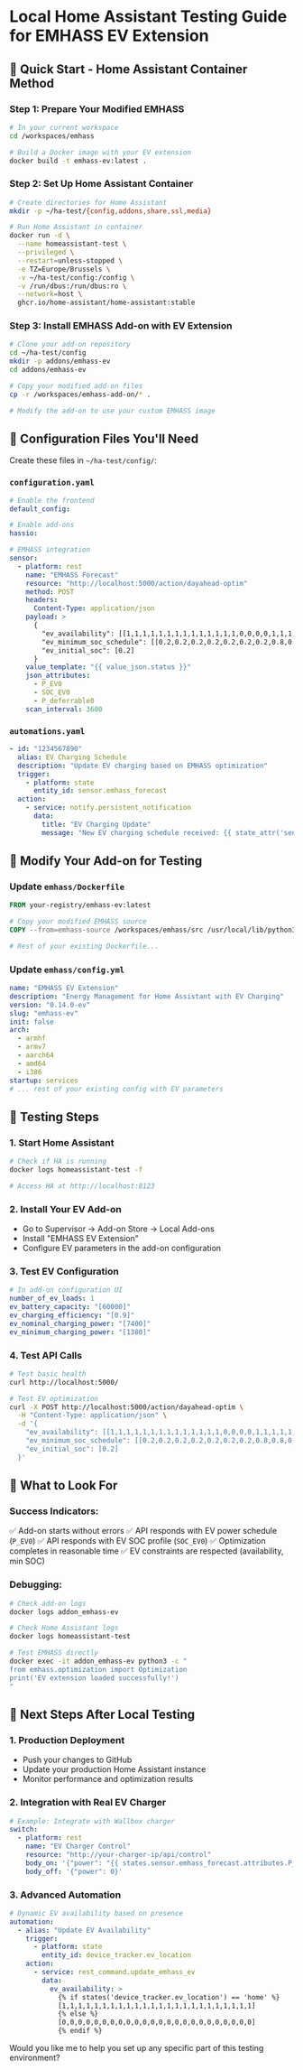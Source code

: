 # Local Home Assistant Testing Guide for EMHASS EV Extension

## 🚀 Quick Start - Home Assistant Container Method

### Step 1: Prepare Your Modified EMHASS

```bash
# In your current workspace
cd /workspaces/emhass

# Build a Docker image with your EV extension
docker build -t emhass-ev:latest .
```

### Step 2: Set Up Home Assistant Container

```bash
# Create directories for Home Assistant
mkdir -p ~/ha-test/{config,addons,share,ssl,media}

# Run Home Assistant in container
docker run -d \
  --name homeassistant-test \
  --privileged \
  --restart=unless-stopped \
  -e TZ=Europe/Brussels \
  -v ~/ha-test/config:/config \
  -v /run/dbus:/run/dbus:ro \
  --network=host \
  ghcr.io/home-assistant/home-assistant:stable
```

### Step 3: Install EMHASS Add-on with EV Extension

```bash
# Clone your add-on repository
cd ~/ha-test/config
mkdir -p addons/emhass-ev
cd addons/emhass-ev

# Copy your modified add-on files
cp -r /workspaces/emhass-add-on/* .

# Modify the add-on to use your custom EMHASS image
```

## 📝 Configuration Files You'll Need

Create these files in `~/ha-test/config/`:

### `configuration.yaml`

```yaml
# Enable the frontend
default_config:

# Enable add-ons
hassio:

# EMHASS integration
sensor:
  - platform: rest
    name: "EMHASS Forecast"
    resource: "http://localhost:5000/action/dayahead-optim"
    method: POST
    headers:
      Content-Type: application/json
    payload: >
      {
        "ev_availability": [[1,1,1,1,1,1,1,1,1,1,1,1,1,1,0,0,0,0,1,1,1,1,1,1]],
        "ev_minimum_soc_schedule": [[0.2,0.2,0.2,0.2,0.2,0.2,0.2,0.8,0.8,0.8,0.8,0.8,0.8,0.8,0.8,0.8,0.8,0.8,0.8,0.8,0.8,0.8,0.8,0.8]],
        "ev_initial_soc": [0.2]
      }
    value_template: "{{ value_json.status }}"
    json_attributes:
      - P_EV0
      - SOC_EV0
      - P_deferrable0
    scan_interval: 3600
```

### `automations.yaml`

```yaml
- id: "1234567890"
  alias: EV Charging Schedule
  description: "Update EV charging based on EMHASS optimization"
  trigger:
    - platform: state
      entity_id: sensor.emhass_forecast
  action:
    - service: notify.persistent_notification
      data:
        title: "EV Charging Update"
        message: "New EV charging schedule received: {{ state_attr('sensor.emhass_forecast', 'P_EV0') }}"
```

## 🔧 Modify Your Add-on for Testing

### Update `emhass/Dockerfile`

```dockerfile
FROM your-registry/emhass-ev:latest

# Copy your modified EMHASS source
COPY --from=emhass-source /workspaces/emhass/src /usr/local/lib/python3.11/site-packages/

# Rest of your existing Dockerfile...
```

### Update `emhass/config.yml`

```yaml
name: "EMHASS EV Extension"
description: "Energy Management for Home Assistant with EV Charging"
version: "0.14.0-ev"
slug: "emhass-ev"
init: false
arch:
  - armhf
  - armv7
  - aarch64
  - amd64
  - i386
startup: services
# ... rest of your existing config with EV parameters
```

## 🧪 Testing Steps

### 1. Start Home Assistant

```bash
# Check if HA is running
docker logs homeassistant-test -f

# Access HA at http://localhost:8123
```

### 2. Install Your EV Add-on

- Go to Supervisor → Add-on Store → Local Add-ons
- Install "EMHASS EV Extension"
- Configure EV parameters in the add-on configuration

### 3. Test EV Configuration

```yaml
# In add-on configuration UI
number_of_ev_loads: 1
ev_battery_capacity: "[60000]"
ev_charging_efficiency: "[0.9]"
ev_nominal_charging_power: "[7400]"
ev_minimum_charging_power: "[1380]"
```

### 4. Test API Calls

```bash
# Test basic health
curl http://localhost:5000/

# Test EV optimization
curl -X POST http://localhost:5000/action/dayahead-optim \
  -H "Content-Type: application/json" \
  -d '{
    "ev_availability": [[1,1,1,1,1,1,1,1,1,1,1,1,1,1,0,0,0,0,1,1,1,1,1,1]],
    "ev_minimum_soc_schedule": [[0.2,0.2,0.2,0.2,0.2,0.2,0.2,0.8,0.8,0.8,0.8,0.8,0.8,0.8,0.8,0.8,0.8,0.8,0.8,0.8,0.8,0.8,0.8,0.8]],
    "ev_initial_soc": [0.2]
  }'
```

## 🎯 What to Look For

### Success Indicators:

✅ Add-on starts without errors
✅ API responds with EV power schedule (`P_EV0`)
✅ API responds with EV SOC profile (`SOC_EV0`)
✅ Optimization completes in reasonable time
✅ EV constraints are respected (availability, min SOC)

### Debugging:

```bash
# Check add-on logs
docker logs addon_emhass-ev

# Check Home Assistant logs
docker logs homeassistant-test

# Test EMHASS directly
docker exec -it addon_emhass-ev python3 -c "
from emhass.optimization import Optimization
print('EV extension loaded successfully!')
"
```

## 🚀 Next Steps After Local Testing

### 1. Production Deployment

- Push your changes to GitHub
- Update your production Home Assistant instance
- Monitor performance and optimization results

### 2. Integration with Real EV Charger

```yaml
# Example: Integrate with Wallbox charger
switch:
  - platform: rest
    name: "EV Charger Control"
    resource: "http://your-charger-ip/api/control"
    body_on: '{"power": "{{ states.sensor.emhass_forecast.attributes.P_EV0[now().hour] }}"}'
    body_off: '{"power": 0}'
```

### 3. Advanced Automation

```yaml
# Dynamic EV availability based on presence
automation:
  - alias: "Update EV Availability"
    trigger:
      - platform: state
        entity_id: device_tracker.ev_location
    action:
      - service: rest_command.update_emhass_ev
        data:
          ev_availability: >
            {% if states('device_tracker.ev_location') == 'home' %}
            [1,1,1,1,1,1,1,1,1,1,1,1,1,1,1,1,1,1,1,1,1,1,1,1]
            {% else %}
            [0,0,0,0,0,0,0,0,0,0,0,0,0,0,0,0,0,0,0,0,0,0,0,0]
            {% endif %}
```

Would you like me to help you set up any specific part of this testing environment?
